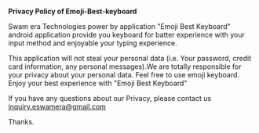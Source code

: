 <b>Privacy Policy of Emoji-Best-keyboard</b>

Swam era Technologies power by application "Emoji Best Keyboard" android application provide you keyboard for batter experience with your input method and enjoyable your typing experience. 

This application will not steal your personal data (i.e. Your password, credit card information, any personal messages).We are totally responsible for your privacy about your personal data. Feel free to use emoji keyboard. Enjoy your best experience with "Emoji Best Keyboard"

If you have any questions about our Privacy, please contact us inquiry.eswamera@gmail.com

Thanks.
